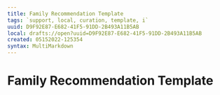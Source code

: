 ```yaml
---
title: Family Recommendation Template
tags: `support, local, curation, template, i`
uuid: D9F92E87-E682-41F5-91DD-2B493A11B5AB
local: drafts://open?uuid=D9F92E87-E682-41F5-91DD-2B493A11B5AB
created: 05152022-125354
syntax: MultiMarkdown
---
```

 # Family Recommendation Template 